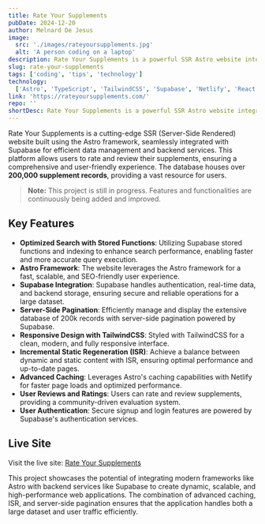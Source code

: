 ```yaml
---
title: Rate Your Supplements
pubDate: 2024-12-20
author: Melnard De Jesus
image:
  src: './images/rateyoursupplements.jpg'
  alt: 'A person coding on a laptop'
description: Rate Your Supplements is a powerful SSR Astro website integrated with Supabase, enabling users to review and rate supplements. Featuring a vast database of over 200,000 supplement records, advanced caching, server-side pagination, and responsive design with TailwindCSS, this platform delivers a seamless, secure, and high-performance user experience.
slug: rate-your-supplements
tags: ['coding', 'tips', 'technology']
technology:
  ['Astro', 'TypeScript', 'TailwindCSS', 'Supabase', 'Netlify', 'React']
link: 'https://rateyoursupplements.com/'
repo: ''
shortDesc: Rate Your Supplements is a powerful SSR Astro website integrated with Supabase, enabling users to review and rate supplements. Featuring a vast database of over 200,000 supplement records, advanced caching, server-side pagination, and responsive design with TailwindCSS, this platform delivers a seamless, secure, and high-performance user experience.
---
```


Rate Your Supplements is a cutting-edge SSR (Server-Side Rendered) website built using the Astro framework, seamlessly integrated with Supabase for efficient data management and backend services. This platform allows users to rate and review their supplements, ensuring a comprehensive and user-friendly experience. The database houses over **200,000 supplement records**, providing a vast resource for users.

> **Note:** This project is still in progress. Features and functionalities are continuously being added and improved.

## Key Features

- **Optimized Search with Stored Functions**: Utilizing Supabase stored functions and indexing to enhance search performance, enabling faster and more accurate query execution.
- **Astro Framework**: The website leverages the Astro framework for a fast, scalable, and SEO-friendly user experience.
- **Supabase Integration**: Supabase handles authentication, real-time data, and backend storage, ensuring secure and reliable operations for a large dataset.
- **Server-Side Pagination**: Efficiently manage and display the extensive database of 200k records with server-side pagination powered by Supabase.
- **Responsive Design with TailwindCSS**: Styled with TailwindCSS for a clean, modern, and fully responsive interface.
- **Incremental Static Regeneration (ISR)**: Achieve a balance between dynamic and static content with ISR, ensuring optimal performance and up-to-date pages.
- **Advanced Caching**: Leverages Astro's caching capabilities with Netlify for faster page loads and optimized performance.
- **User Reviews and Ratings**: Users can rate and review supplements, providing a community-driven evaluation system.
- **User Authentication**: Secure signup and login features are powered by Supabase's authentication services.

## Live Site

Visit the live site: [Rate Your Supplements](https://rateyoursupplements.com/)

This project showcases the potential of integrating modern frameworks like Astro with backend services like Supabase to create dynamic, scalable, and high-performance web applications. The combination of advanced caching, ISR, and server-side pagination ensures that the application handles both a large dataset and user traffic efficiently.
